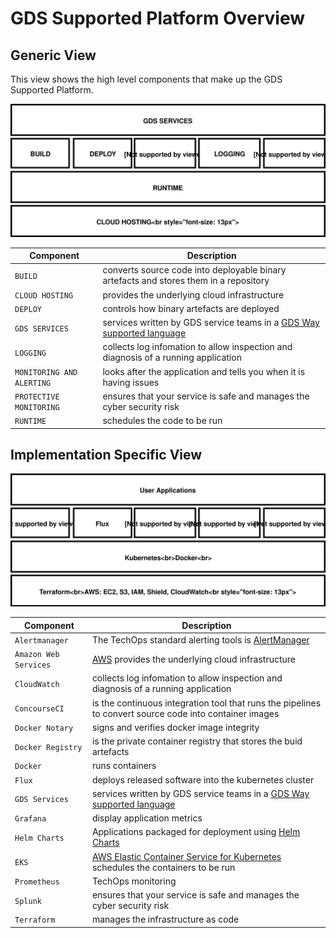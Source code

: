 #  GDS Supported Platform Overview

## Generic View

This view shows the high level components that make up the GDS Supported Platform.

![conceptual overview of the GDS Supported platform](diagrams/gsp-architecture-overview-1.svg)

<!-- __[edit draw.io diagram](https://www.draw.io/?state=%7B%22ids%22:%5B%221ferkexNsCzQ8Dzjlfjw8O3nuQ-O1fqC2%22%5D,%22action%22:%22open%22,%22userId%22:%22104206899246339571570%22%7D#G1ferkexNsCzQ8Dzjlfjw8O3nuQ-O1fqC2)__
-->

|Component|Description|
|---------|-----------|
|`BUILD`| converts source code into deployable binary artefacts and stores them in a repository|
|`CLOUD HOSTING`| provides the underlying cloud infrastructure|
|`DEPLOY`| controls how binary artefacts are deployed|
|`GDS SERVICES`| services written by GDS service teams in a [GDS Way supported language](https://gds-way.cloudapps.digital/standards/programming-languages.html)|
|`LOGGING`| collects log infomation to allow inspection and diagnosis of a running application|
|`MONITORING AND ALERTING`| looks after the application and tells you when it is having issues|
|`PROTECTIVE MONITORING`| ensures that your service is safe and manages the cyber security risk|
|`RUNTIME`| schedules the code to be run|

## Implementation Specific View

![conceptual overview of the GDS Supported platform](diagrams/gsp-architecture-overview-2.svg)
<!-- __[edit draw.io diagram](https://www.draw.io/?page-id=57IuSGMr5HFuiTqhkUpW#G1bmlKDb62yOyPeLGsdemJwwjSU60_cYlO)__
-->


|Component|Description|
|---------|-----------|
|`Alertmanager`| The TechOps standard alerting tools is [AlertManager](https://prometheus.io/docs/alerting/alertmanager/) |
|`Amazon Web Services`| [AWS](https://aws.amazon.com) provides the underlying cloud infrastructure|
|`CloudWatch`| collects log infomation to allow inspection and diagnosis of a running application|
|`ConcourseCI`| is the continuous integration tool that runs  the pipelines to convert source code into container images|
|`Docker Notary`| signs and verifies docker image integrity |
|`Docker Registry`| is the private container registry that stores the buid artefacts |
|`Docker`| runs  containers |
|`Flux`| deploys released software into the kubernetes cluster|
|`GDS Services`| services written by GDS service teams in a [GDS Way supported language](https://gds-way.cloudapps.digital/standards/programming-languages.html)|
|`Grafana`| display application metrics|
|`Helm Charts`|Applications packaged for deployment using [Helm Charts](https://helm.sh/docs/developing_charts/) |
|`EKS`| [AWS Elastic Container Service for Kubernetes](https:/aws.amazon.com/eks) schedules the containers to be run
|`Prometheus`| TechOps monitoring |
|`Splunk`| ensures that your service is safe and manages the cyber security risk|
|`Terraform` | manages the infrastructure as code |


<!--
sources:
- the original schematic
- the eIDAS diagram in the eidas proposal
-->
